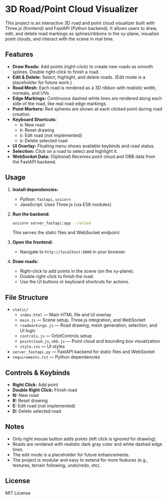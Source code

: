 # 3D Road/Point Cloud Visualizer

This project is an interactive 3D road and point cloud visualizer built with Three.js (frontend) and FastAPI (Python backend). It allows users to draw, edit, and delete road markings as splines/ribbons in the xy-plane, visualize point clouds, and interact with the scene in real time.

## Features

- **Draw Roads:** Add points (right-click) to create new roads as smooth splines. Double right-click to finish a road.
- **Edit & Delete:** Select, highlight, and delete roads. (Edit mode is a placeholder for future work.)
- **Road Mesh:** Each road is rendered as a 3D ribbon with realistic width, normals, and UVs.
- **Edge Markings:** Continuous dashed white lines are rendered along each side of the road, like real road edge markings.
- **Point Markers:** Red spheres are shown at each clicked point during road creation.
- **Keyboard Shortcuts:**
  - `N`: New road
  - `R`: Reset drawing
  - `E`: Edit road (not implemented)
  - `D`: Delete selected road
- **UI Overlay:** Floating menu shows available keybinds and road status.
- **Selection:** Click on a road to select and highlight it.
- **WebSocket Data:** (Optional) Receives point cloud and OBB data from the FastAPI backend.

## Usage

1. **Install dependencies:**
   - Python: `fastapi`, `uvicorn`
   - JavaScript: Uses Three.js (via ES6 modules)

2. **Run the backend:**
   ```bash
   uvicorn server_fastapi:app --reload
   ```
   This serves the static files and WebSocket endpoint.

3. **Open the frontend:**
   - Navigate to `http://localhost:8000` in your browser.

4. **Draw roads:**
   - Right-click to add points in the scene (on the xy-plane).
   - Double right-click to finish the road.
   - Use the UI buttons or keyboard shortcuts for actions.

## File Structure

- `static/`
  - `index.html` — Main HTML file and UI overlay
  - `main.js` — Scene setup, Three.js integration, and WebSocket
  - `roadmarkings.js` — Road drawing, mesh generation, selection, and UI logic
  - `controls.js` — OrbitControls setup
  - `pointcloud.js`, `obb.js` — Point cloud and bounding box visualization
  - `style.css` — UI styles
- `server_fastapi.py` — FastAPI backend for static files and WebSocket
- `requirements.txt` — Python dependencies

## Controls & Keybinds

- **Right Click:** Add point
- **Double Right Click:** Finish road
- **N:** New road
- **R:** Reset drawing
- **E:** Edit road (not implemented)
- **D:** Delete selected road

## Notes

- Only right mouse button adds points (left click is ignored for drawing).
- Roads are rendered with realistic dark gray color and white dashed edge lines.
- The edit mode is a placeholder for future enhancements.
- The project is modular and easy to extend for more features (e.g., textures, terrain following, undo/redo, etc).

## License

MIT License
